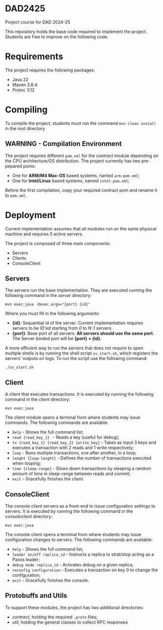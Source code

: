 # DAD2425
Project course for DAD 2024-25

This repository holds the base code required to implement the project. Students are free to improve on the following code.

# Requirements

The project requires the following packages:

- Java 22
- Maven 3.8.4
- Protoc 3.12

# Compiling

To compile the project, students must run the command
`mvn clean install` in the root directory

## **WARNING - Compilation Environment**

The project requires different `pom.xml` for the *contract* module depending on the CPU architecture/OS distribution. 
The project currently has two pre-pepared poms:
- One for **ARM/M4 Mac-OS** based systems, named `arm-pom.xml`;
- One for **Intel/Linux** based systems, named `intel-pom.xml`;

Before the first compilation, copy your required contract pom and rename it to `pom.xml`.

# Deployment

Current implementation assumes that all modules run on the same physical machine and requires 5 active servers. 

The project is composed of three main components:
- Servers
- Clients
- ConsoleClient


## Servers

The servers run the base implementation. They are executed running the following command in the *server* directory:

`mvn exec:java -Dexec.args="{port} {id}"`

Where you must fill in the following arguments:
- **{id}**: Sequential id of the server. Current implementation requires servers to be ID'ed starting from *0* to *N-1* servers.
- **{port}**: Base port of all servers. **All servers should use the same port**. The Server binded port will be  **{port} + {id}**.

A more efficient way to run the servers that does not require to open multiple shells is by running the shell script ```sv_start.sh```, which registers the servers' outputs on logs. To run the script use the following command:

`./sv_start.sh`

## Client

A client that executes transactions. It is executed by running the following command in the *client* directory:

`mvn exec:java`

The client module opens a terminal from where students may issue commands. The following commands are available:
- `help` - Shows the full command list;
- `read {read_key_1} ` - Reads a key (useful for debug);
- `tx {read_key_1} {read_key_2} {write_key}` - Takes as input 3 keys and executes a transaction with 2 reads and 1 write respectively;
- `loop` - Runs multiple transactions, one after another, in a loop;
- `lenght {loop-lenght}` - Defines the number of transactions executed when looping;
- `time {sleep-range}` - Slows down transactions by sleeping a random amount of time in sleep-range between reads and commit;
- `exit` - Gracefully finishes the client.

## ConsoleClient

The console client servers as a front-end to issue configuration settings to servers. It is executed by running the following command in the *consoleclient* directory:

`mvn exec:java`

The console client opens a terminal from where students may issue configuration changes to servers. The following commands are available:
- `help` - Shows the full command list;
- `leader on/off replica_id` - Instructs a replica to strat/stop acting as a Paxos leader;
- `debug mode replica_id` - Activates debug on a given replica;
- `reconfig configuration` - Executes a transaction on key 0 to change the configuration;
- `exit` - Gracefully finishes the console.

## Protobuffs and Utils

To support these modules, the project has two additional directories:
- *contract*, holding the required `.proto` files;
- *util*, holding the general classes to collect RPC responses

